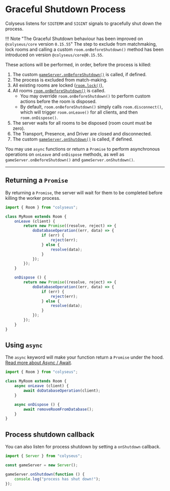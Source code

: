 # Graceful Shutdown Process

Colyseus listens for `SIGTERM` and `SIGINT` signals to gracefully shut down the process.

!!! Note "The Graceful Shutdown behaviour has been improved on `@colyseus/core` version `0.15.55`"
    The step to exclude from matchmaking, lock rooms and calling a custom `room.onBeforeShutdown()` method has been introduced on version `@colyseus/core@0.15.55`.

These actions will be performed, in order, before the process is killed:

1. The custom [`gameServer.onBeforeShutdown()`](/server/#on-before-shutdown-callback-function) is called, if defined.
2. The process is excluded from match-making.
3. All existing rooms are locked  ([`room.lock()`](/server/room/#lock)),
4. All rooms [`room.onBeforeShutdown()`](/server/room/#on-before-shutdown) is called.
    - You may override `room.onBeforeShutdown()` to perform custom actions before the room is disposed.
    - By default, `room.onBeforeShutdown()` simply calls `room.disconnect()`, which will trigger `room.onLeave()` for all clients, and then `room.onDispose()`.
5. The server waits for all rooms to be disposed (room count must be zero).
6. The Transport, Presence, and Driver are closed and disconnected.
7. The custom [`gameServer.onShutdown()`](/server/#on-shutdown-callback-function) is called, if defined.

You may use `async` functions or return a `Promise` to perform asynchronous operations on `onLeave` and `onDispose` methods, as well as `gameServer.onBeforeShutdown()` and `gameServer.onShutdown()`.

---

## Returning a `Promise`

By returning a `Promise`, the server will wait for them to be completed before killing the worker process.

``` typescript
import { Room } from "colyseus";

class MyRoom extends Room {
    onLeave (client) {
        return new Promise((resolve, reject) => {
            doDatabaseOperation((err, data) => {
                if (err) {
                    reject(err);
                } else {
                    resolve(data);
                }
            });
        });
    }

    onDispose () {
        return new Promise((resolve, reject) => {
            doDatabaseOperation((err, data) => {
                if (err) {
                    reject(err);
                } else {
                    resolve(data);
                }
            });
        });
    }
}
```

## Using `async`

The `async` keyword will make your function return a `Promise` under the hood. [Read more about Async / Await](https://basarat.gitbook.io/typescript/future-javascript/async-await).

``` typescript
import { Room } from "colyseus";

class MyRoom extends Room {
    async onLeave (client) {
        await doDatabaseOperation(client);
    }

    async onDispose () {
        await removeRoomFromDatabase();
    }
}
```

## Process shutdown callback

You can also listen for process shutdown by setting a `onShutdown` callback.

``` typescript
import { Server } from "colyseus";

const gameServer = new Server();

gameServer.onShutdown(function () {
    console.log("process has shut down!");
});
```
